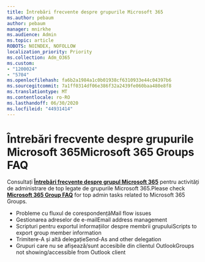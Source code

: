 ```yaml
---
title: Întrebări frecvente despre grupurile Microsoft 365
ms.author: pebaum
author: pebaum
manager: mnirkhe
ms.audience: Admin
ms.topic: article
ROBOTS: NOINDEX, NOFOLLOW
localization_priority: Priority
ms.collection: Adm_O365
ms.custom:
- "1200024"
- "5704"
ms.openlocfilehash: fa6b2a1984a1c0b01938cf6310933e44c04397b6
ms.sourcegitcommit: 7a1ff0314df06e386f32a2439fe060baa480e8f8
ms.translationtype: MT
ms.contentlocale: ro-RO
ms.lasthandoff: 06/30/2020
ms.locfileid: "44931414"
---
```

# <a name="microsoft-365-groups-faq"></a><span data-ttu-id="53870-102">Întrebări frecvente despre grupurile Microsoft 365</span><span class="sxs-lookup"><span data-stu-id="53870-102">Microsoft 365 Groups FAQ</span></span>

<span data-ttu-id="53870-103">Consultați **[Întrebări frecvente despre grupul Microsoft 365](https://aka.ms/M365GroupsFAQ)** pentru activități de administrare de top legate de grupurile Microsoft 365.</span><span class="sxs-lookup"><span data-stu-id="53870-103">Please check **[Microsoft 365 Group FAQ](https://aka.ms/M365GroupsFAQ)** for top admin tasks related to Microsoft 365 Groups.</span></span>

- <span data-ttu-id="53870-104">Probleme cu fluxul de corespondență</span><span class="sxs-lookup"><span data-stu-id="53870-104">Mail flow issues</span></span>
- <span data-ttu-id="53870-105">Gestionarea adreselor de e-mail</span><span class="sxs-lookup"><span data-stu-id="53870-105">Email address management</span></span>
- <span data-ttu-id="53870-106">Scripturi pentru exportul informațiilor despre membrii grupului</span><span class="sxs-lookup"><span data-stu-id="53870-106">Scripts to export group member information</span></span>
- <span data-ttu-id="53870-107">Trimitere-A și altă delegație</span><span class="sxs-lookup"><span data-stu-id="53870-107">Send-As and other delegation</span></span>
- <span data-ttu-id="53870-108">Grupuri care nu se afișează/sunt accesibile din clientul Outlook</span><span class="sxs-lookup"><span data-stu-id="53870-108">Groups not showing/accessible from Outlook client</span></span>